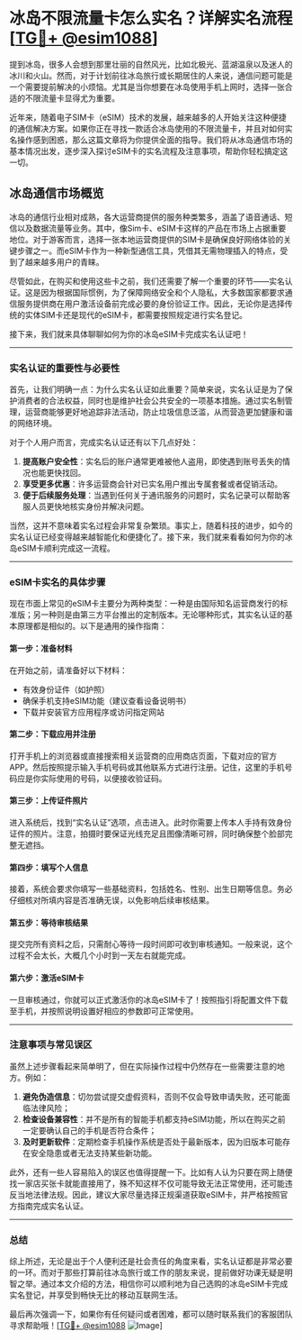 # 冰岛不限流量卡怎么实名？详解实名流程[[TG💪+ @esim1088](https://t.me/s/esim1088)]

提到冰岛，很多人会想到那里壮丽的自然风光，比如北极光、蓝湖温泉以及迷人的冰川和火山。然而，对于计划前往冰岛旅行或长期居住的人来说，通信问题可能是一个需要提前解决的小烦恼。尤其是当你想要在冰岛使用手机上网时，选择一张合适的不限流量卡显得尤为重要。

近年来，随着电子SIM卡（eSIM）技术的发展，越来越多的人开始关注这种便捷的通信解决方案。如果你正在寻找一款适合冰岛使用的不限流量卡，并且对如何实名操作感到困惑，那么这篇文章将为你提供全面的指导。我们将从冰岛通信市场的基本情况出发，逐步深入探讨eSIM卡的实名流程及注意事项，帮助你轻松搞定这一切。

## 冰岛通信市场概览

冰岛的通信行业相对成熟，各大运营商提供的服务种类繁多，涵盖了语音通话、短信以及数据流量等业务。其中，像Sim卡、eSIM卡这样的产品在市场上占据重要地位。对于游客而言，选择一张本地运营商提供的SIM卡是确保良好网络体验的关键步骤之一。而eSIM卡作为一种新型通信工具，凭借其无需物理插入的特点，受到了越来越多用户的青睐。

尽管如此，在购买和使用这些卡之前，我们还需要了解一个重要的环节——实名认证。这是因为根据国际惯例，为了保障网络安全和个人隐私，大多数国家都要求通信服务提供商在用户激活设备前完成必要的身份验证工作。因此，无论你是选择传统的实体SIM卡还是现代的eSIM卡，都需要按照规定进行实名登记。

接下来，我们就来具体聊聊如何为你的冰岛eSIM卡完成实名认证吧！

---

### 实名认证的重要性与必要性

首先，让我们明确一点：为什么实名认证如此重要？简单来说，实名认证是为了保护消费者的合法权益，同时也是维护社会公共安全的一项基本措施。通过实名制管理，运营商能够更好地追踪非法活动，防止垃圾信息泛滥，从而营造更加健康和谐的网络环境。

对于个人用户而言，完成实名认证还有以下几点好处：

1. **提高账户安全性**：实名后的账户通常更难被他人盗用，即使遇到账号丢失的情况也能更快找回。
2. **享受更多优惠**：许多运营商会针对已实名用户推出专属套餐或者促销活动。
3. **便于后续服务处理**：当遇到任何关于通讯服务的问题时，实名记录可以帮助客服人员更快地核实身份并解决问题。

当然，这并不意味着实名过程会非常复杂繁琐。事实上，随着科技的进步，如今的实名认证已经变得越来越智能化和便捷化了。接下来，我们就来看看如何为你的冰岛eSIM卡顺利完成这一流程。

---

### eSIM卡实名的具体步骤

现在市面上常见的eSIM卡主要分为两种类型：一种是由国际知名运营商发行的标准版；另一种则是由第三方平台推出的定制版本。无论哪种形式，其实名认证的基本原理都是相似的。以下是通用的操作指南：

#### 第一步：准备材料
在开始之前，请准备好以下材料：
- 有效身份证件（如护照）
- 确保手机支持eSIM功能（建议查看设备说明书）
- 下载并安装官方应用程序或访问指定网站

#### 第二步：下载应用并注册
打开手机上的浏览器或直接搜索相关运营商的应用商店页面，下载对应的官方APP。然后按照提示输入手机号码或其他联系方式进行注册。记住，这里的手机号码应是你实际使用的号码，以便接收验证码。

#### 第三步：上传证件照片
进入系统后，找到“实名认证”选项，点击进入。此时你需要上传本人手持有效身份证件的照片。注意，拍摄时要保证光线充足且图像清晰可辨，同时确保整个脸部完整无遮挡。

#### 第四步：填写个人信息
接着，系统会要求你填写一些基础资料，包括姓名、性别、出生日期等信息。务必仔细核对所填内容是否准确无误，以免影响后续审核结果。

#### 第五步：等待审核结果
提交完所有资料之后，只需耐心等待一段时间即可收到审核通知。一般来说，这个过程不会太长，大概几个小时到一天左右就能完成。

#### 第六步：激活eSIM卡
一旦审核通过，你就可以正式激活你的冰岛eSIM卡了！按照指引将配置文件下载至手机，并按照说明设置好相应的参数即可正常使用。

---

### 注意事项与常见误区

虽然上述步骤看起来简单明了，但在实际操作过程中仍然存在一些需要注意的地方。例如：

1. **避免伪造信息**：切勿尝试提交虚假资料，否则不仅会导致申请失败，还可能面临法律风险；
2. **检查设备兼容性**：并不是所有的智能手机都支持eSIM功能，所以在购买之前一定要确认自己的手机是否符合条件；
3. **及时更新软件**：定期检查手机操作系统是否处于最新版本，因为旧版本可能存在安全隐患或者无法支持某些新功能。

此外，还有一些人容易陷入的误区也值得提醒一下。比如有人认为只要在网上随便找一家店买张卡就能直接用了，殊不知这样不仅可能导致无法正常使用，还可能违反当地法律法规。因此，建议大家尽量选择正规渠道获取eSIM卡，并严格按照官方指南完成实名认证。

---

### 总结

综上所述，无论是出于个人便利还是社会责任的角度来看，实名认证都是非常必要的一环。而对于那些打算前往冰岛旅行或工作的朋友来说，提前做好功课无疑是明智之举。通过本文介绍的方法，相信你可以顺利地为自己选购的冰岛eSIM卡完成实名登记，并享受到畅快无比的移动互联网生活。

最后再次强调一下，如果你有任何疑问或者困难，都可以随时联系我们的客服团队寻求帮助哦！[[TG💪+ @esim1088](https://t.me/s/esim1088) ![Image](https://i.postimg.cc/4NQfJmqS/Snipaste-2025-05-13-00-14-12.png)]